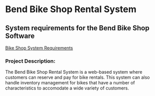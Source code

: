 # Bend Bike Shop Rental System

## System requirements for the Bend Bike Shop Software

[Bike Shop System Requirements](https://oregonstate.instructure.com/files/78063290/download?download_frd=1)

### Project Description:
The Bend Bike Shop Rental System is a web-based system where customers can reserve and pay for bike rentals. This system can also handle inventory management for bikes that have a number of characteristics to accomodate a wide variety of customers.